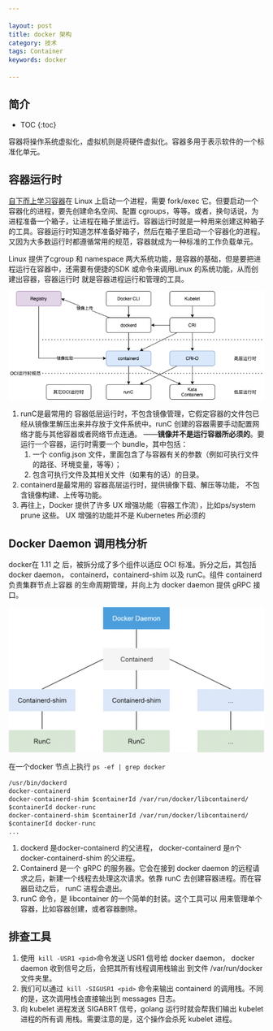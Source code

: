 ```yaml
---

layout: post
title: docker 架构
category: 技术
tags: Container
keywords: docker

---
```


## 简介

* TOC
{:toc}

容器将操作系统虚拟化，虚拟机则是将硬件虚拟化。容器多用于表示软件的一个标准化单元。

## 容器运行时

[自下而上学习容器](https://mp.weixin.qq.com/s/1jpgYUU6J1W1brihJRnzKQ)在 Linux 上启动一个进程，需要 fork/exec 它。但要启动一个容器化的进程，要先创建命名空间、配置 cgroups，等等。或者，换句话说，为进程准备一个箱子，让进程在箱子里运行。容器运行时就是一种用来创建这种箱子的工具。容器运行时知道怎样准备好箱子，然后在箱子里启动一个容器化的进程。又因为大多数运行时都遵循常用的规范，容器就成为一种标准的工作负载单元。

Linux 提供了cgroup 和 namespace 两大系统功能，是容器的基础，但是要把进程运行在容器中，还需要有便捷的SDK 或命令来调用Linux 的系统功能，从而创建出容器，容器运行时 就是容器进程运行和管理的工具。 

![](/public/upload/container/container_runtime.png)

1. runC是最常用的 容器低层运行时，不包含镜像管理，它假定容器的文件包已经从镜像里解压出来并存放于文件系统中。runC 创建的容器需要手动配置网络才能与其他容器或者网络节点连通。 ——**镜像并不是运行容器所必须的**。要运行一个容器，运行时需要一个 bundle，其中包括：
    1. 一个 config.json 文件，里面包含了与容器有关的参数（例如可执行文件的路径、环境变量，等等）；
    2. 包含可执行文件及其相关文件（如果有的话）的目录。
2. containerd是最常用的 容器高层运行时，提供镜像下载、解压等功能， 不包含镜像构建、上传等功能。 
3. 再往上，Docker 提供了许多 UX 增强功能（容器工作流），比如ps/system prune 这些。 UX 增强的功能并不是 Kubernetes 所必须的


## Docker Daemon 调用栈分析

docker在 1.11 之 后，被拆分成了多个组件以适应 OCI 标准。拆分之后，其包括 docker daemon， containerd，containerd-shim 以及 runC。组件 containerd 负责集群节点上容器 的生命周期管理，并向上为 docker daemon 提供 gRPC 接口。

![](/public/upload/docker/docker_call_stack.png)

在一个docker 节点上执行 `ps -ef | grep docker`

```
/usr/bin/dockerd
docker-containerd  
docker-containerd-shim $containerId /var/run/docker/libcontainerd/  $containerId docker-runc
docker-containerd-shim $containerId /var/run/docker/libcontainerd/  $containerId docker-runc
...
```
1. dockerd 是docker-containerd 的父进程， docker-containerd 是n个docker-containerd-shim 的父进程。
2. Containerd 是一个 gRPC 的服务器。它会在接到 docker daemon 的远程请 求之后，新建一个线程去处理这次请求。依靠 runC 去创建容器进程。而在容器启动之后， runC 进程会退出。
3.  runC 命令，是 libcontainer 的一个简单的封装。这个工具可以 用来管理单个容器，比如容器创建，或者容器删除。

## 排查工具

1. 使用` kill -USR1 <pid>`命令发送 USR1 信号给 docker daemon， docker daemon 收到信号之后，会把其所有线程调用栈输出 到文件 /var/run/docker 文件夹里。
2. 我们可以通过` kill -SIGUSR1 <pid>` 命令来输出 containerd 的调用栈。不同的是，这次调用栈会直接输出到 messages 日志。
3. 向 kubelet 进程发送 SIGABRT 信号，golang 运行时就会帮我们输出 kubelet 进程的所有调 用栈。需要注意的是，这个操作会杀死 kubelet 进程。


